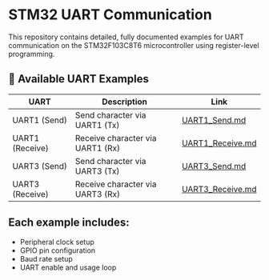 # STM32 UART Communication

This repository contains detailed, fully documented examples for UART communication on the STM32F103C8T6 microcontroller using register-level programming.

## 📄 Available UART Examples

| UART | Description         | Link                      |
|-------|---------------------|---------------------------|
| UART1 (Send) | Send character via UART1 (Tx) | [UART1_Send.md](./UART-Communication/UART1_Receive.md) |
| UART1 (Receive) | Receive character via UART1 (Rx) | [UART1_Receive.md](./UART-Communication/UART1_Receive.md) |
| UART3 (Send) | Send character via UART3 (Tx) | [UART3_Send.md](./UART-Communication/UART3_Send.md) |
| UART3 (Receive) | Receive character via UART3 (Rx) | [UART3_Receive.md](./UART-Communication/UART3_Receive.md) |


## Each example includes:
- Peripheral clock setup
- GPIO pin configuration
- Baud rate setup
- UART enable and usage loop
